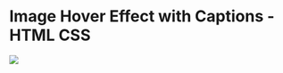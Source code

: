 # Image Hover Effect with Captions - HTML CSS
![](https://media.giphy.com/media/UtgzPpIvTPdKc8eWqN/giphy.gif)